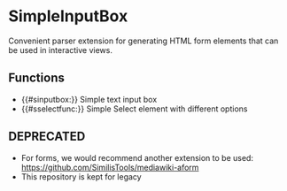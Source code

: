 # SimpleInputBox

Convenient parser extension for generating HTML form elements that can be used in interactive views.

## Functions

* {{#sinputbox:}} Simple text input box
* {{#sselectfunc:}} Simple Select element with different options

## DEPRECATED

* For forms, we would recommend another extension to be used: https://github.com/SimilisTools/mediawiki-aform
* This repository is kept for legacy

